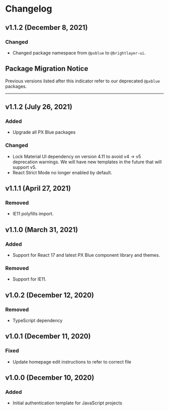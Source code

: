 # Changelog
## v1.1.2 (December 8, 2021)

### Changed

-   Changed package namespace from `@pxblue` to `@brightlayer-ui`.

## Package Migration Notice

Previous versions listed after this indicator refer to our deprecated `@pxblue` packages.

---

## v1.1.2 (July 26, 2021)

### Added

-   Upgrade all PX Blue packages

### Changed

- Lock Material UI dependency on version 4.11 to avoid v4 -> v5 deprecation warnings. We will have new templates in the future that will support v5.
- React Strict Mode no longer enabled by default.

## v1.1.1 (April 27, 2021)

### Removed

-   IE11 polyfills import.

## v1.1.0 (March 31, 2021)

### Added

-   Support for React 17 and latest PX Blue component library and themes.

### Removed

-   Support for IE11.

## v1.0.2 (December 12, 2020)

### Removed

-   TypeScript dependency

## v1.0.1 (December 11, 2020)

### Fixed

-   Update homepage edit instructions to refer to correct file

## v1.0.0 (December 10, 2020)

### Added
-   Initial authentication template for JavaScript projects